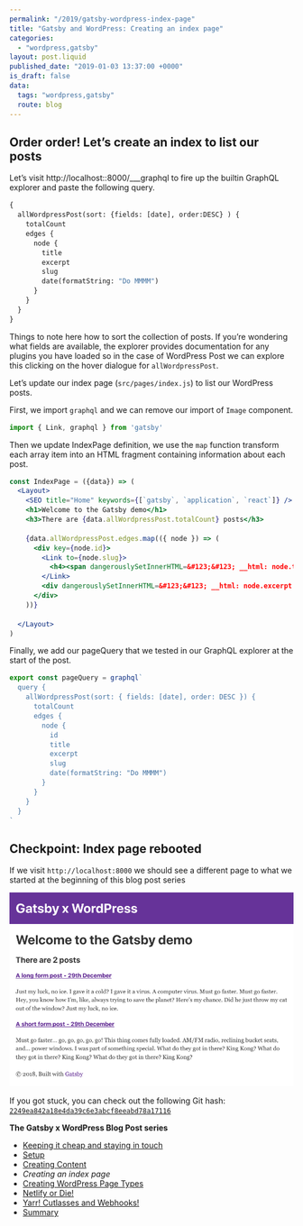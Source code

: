 ```yaml
---
permalink: "/2019/gatsby-wordpress-index-page"
title: "Gatsby and WordPress: Creating an index page"
categories:
  - "wordpress,gatsby"
layout: post.liquid
published_date: "2019-01-03 13:37:00 +0000"
is_draft: false
data:
  tags: "wordpress,gatsby"
  route: blog
---
```

## Order order! Let’s create an index to list our posts

Let’s visit http://localhost::8000/___graphql to fire up the builtin GraphQL explorer and paste the following query.

```graphql
{
  allWordpressPost(sort: {fields: [date], order:DESC} ) {
    totalCount
    edges {
      node {
        title
        excerpt
        slug
        date(formatString: "Do MMMM")
      }
    }
  }
}
```

Things to note here how to sort the collection of posts. If you’re wondering what fields are available,  the explorer provides documentation for any plugins you have loaded so in the case of WordPress Post we can explore this clicking on the hover dialogue for `allWordpressPost`.

Let’s update our index page (`src/pages/index.js`) to list our WordPress posts.

First, we import `graphql` and we can remove our import of `Image` component.

```jsx
import { Link, graphql } from 'gatsby'
```

Then we update IndexPage definition,  we use the `map` function transform each array item into an HTML fragment containing information about each post.

```jsx
const IndexPage = ({data}) => (
  <Layout>
    <SEO title="Home" keywords={[`gatsby`, `application`, `react`]} />
    <h1>Welcome to the Gatsby demo</h1>
    <h3>There are {data.allWordpressPost.totalCount} posts</h3>

    {data.allWordpressPost.edges.map(({ node }) => (
      <div key={node.id}>
        <Link to={node.slug}>
          <h4><span dangerouslySetInnerHTML=&#123;&#123; __html: node.title &#124;&#124;/> - {node.date}</h4>
        </Link>
        <div dangerouslySetInnerHTML=&#123;&#123; __html: node.excerpt &#124;&#124; />
      </div>
    ))}

  </Layout>
)
```

Finally, we add our pageQuery that we tested in our GraphQL explorer at the start of the post.

```jsx
export const pageQuery = graphql`
  query {
    allWordpressPost(sort: { fields: [date], order: DESC }) {
      totalCount
      edges {
        node {
          id
          title
          excerpt
          slug
          date(formatString: "Do MMMM")
        }
      }
    }
  }
`
```

## Checkpoint: Index page rebooted

If we visit `http://localhost:8000` we should see a different page to what we started at the beginning of this blog post series

![Post Template 2](/img/gxw-index.png)

If you got stuck, you can check out the following Git hash: [`2249ea842a18e4da39c6e3abcf8eeabd78a17116`](https://github.com/booyaa/wordsby/commit/2249ea842a18e4da39c6e3abcf8eeabd78a17116)

**The Gatsby x WordPress Blog Post series**

- [Keeping it cheap and staying in touch](/2019/gatsby-wordpress-keeping-it-cheap-and-staying-in-touch)
- [Setup](/2019/gatsby-wordpress-setup)
- [Creating Content](/2019/gatsby-wordpress-creating-content)
- *Creating an index page*
- [Creating WordPress Page Types](/2019/gatsby-wordpress-pages)
- [Netlify or Die!](/2019/gatsby-wordpress-netlify)
- [Yarr! Cutlasses and Webhooks!](/2019/gatsby-wordpress-cutlasses-and-webhooks)
- [Summary](/2019/gatsby-wordpress-summary)